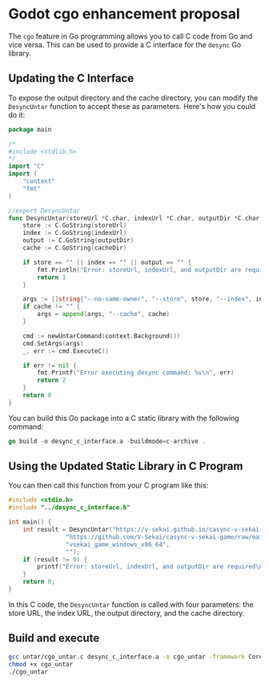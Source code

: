 # Godot cgo enhancement proposal

The `cgo` feature in Go programming allows you to call C code from Go and vice versa. This can be used to provide a C interface for the `desync` Go library.

## Updating the C Interface

To expose the output directory and the cache directory, you can modify the `DesyncUntar` function to accept these as parameters. Here's how you could do it:

```go
package main

/*
#include <stdlib.h>
*/
import "C"
import (
    "context"
    "fmt"
)

//export DesyncUntar
func DesyncUntar(storeUrl *C.char, indexUrl *C.char, outputDir *C.char, cacheDir *C.char) C.int {
    store := C.GoString(storeUrl)
    index := C.GoString(indexUrl)
    output := C.GoString(outputDir)
    cache := C.GoString(cacheDir)

    if store == "" || index == "" || output == "" {
        fmt.Println("Error: storeUrl, indexUrl, and outputDir are required")
        return 1
    }

    args := []string{"--no-same-owner", "--store", store, "--index", index, output}
    if cache != "" {
        args = append(args, "--cache", cache)
    }

	cmd := newUntarCommand(context.Background())
    cmd.SetArgs(args)
    _, err := cmd.ExecuteC()

    if err != nil {
        fmt.Printf("Error executing desync command: %v\n", err)
        return 2
    }
    return 0
}
```

You can build this Go package into a C static library with the following command:

```go
go build -o desync_c_interface.a -buildmode=c-archive .
```

## Using the Updated Static Library in C Program

You can then call this function from your C program like this:

```c
#include <stdio.h>
#include "../desync_c_interface.h"

int main() {
    int result = DesyncUntar("https://v-sekai.github.io/casync-v-sekai-game/store", 
                "https://github.com/V-Sekai/casync-v-sekai-game/raw/main/vsekai_game_windows_x86_64.caidx",
                "vsekai_game_windows_x86_64",
                "");
    if (result != 0) {
        printf("Error: storeUrl, indexUrl, and outputDir are required\n");
    }
    return 0;
}
```

In this C code, the `DesyncUntar` function is called with four parameters: the store URL, the index URL, the output directory, and the cache directory.

## Build and execute

```bash
gcc untar/cgo_untar.c desync_c_interface.a -o cgo_untar -framework CoreFoundation -framework Security -lresolv
chmod +x cgo_untar
./cgo_untar
```